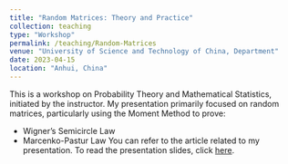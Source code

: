 ```yaml
---
title: "Random Matrices: Theory and Practice"
collection: teaching
type: "Workshop"
permalink: /teaching/Random-Matrices
venue: "University of Science and Technology of China, Department"
date: 2023-04-15
location: "Anhui, China"
---
```

This is a workshop on Probability Theory and Mathematical Statistics, initiated by the instructor. My presentation primarily focused on random matrices, particularly using the Moment Method to prove:
- Wigner’s Semicircle Law
- Marcenko-Pastur Law
You can refer to the article related to my presentation. To read the presentation slides, click [here](/files/random-matrix.pdf).
 
